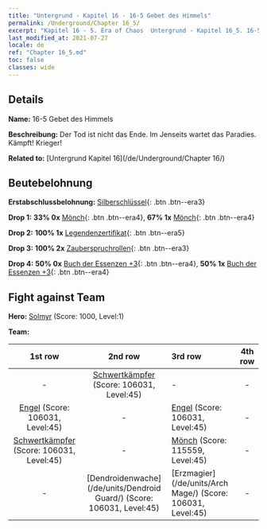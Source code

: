 ```yaml
---
title: "Untergrund - Kapitel 16 - 16-5 Gebet des Himmels"
permalink: /Underground/Chapter 16_5/
excerpt: "Kapitel 16 - 5. Era of Chaos  Untergrund - Kapitel 16_5. 16-5 Gebet des Himmels"
last_modified_at: 2021-07-27
locale: de
ref: "Chapter 16_5.md"
toc: false
classes: wide
---
```


## Details

 **Name:** 16-5 Gebet des Himmels

 **Beschreibung:** Der Tod ist nicht das Ende. Im Jenseits wartet das Paradies. Kämpft! Krieger!

 **Related to:** [Untergrund Kapitel 16](/de/Underground/Chapter 16/)

## Beutebelohnung

 **Erstabschlussbelohnung:** [Silberschlüssel](/ItemsDE/con_693/){: .btn .btn--era3}

 **Drop 1:** **33% 0x** [Mönch](/ItemsDE/unt_194/){: .btn .btn--era4}, **67% 1x** [Mönch](/ItemsDE/unt_194/){: .btn .btn--era4}

 **Drop 2:** **100% 1x** [Legendenzertifikat](/ItemsDE/mat_67/){: .btn .btn--era5}

 **Drop 3:** **100% 2x** [Zauberspruchrollen](/ItemsDE/con_694/){: .btn .btn--era3}

 **Drop 4:** **50% 0x** [Buch der Essenzen +3](/ItemsDE/mat_60/){: .btn .btn--era4}, **50% 1x** [Buch der Essenzen +3](/ItemsDE/mat_60/){: .btn .btn--era4}


## Fight against Team
 **Hero:** [Solmyr](/de/heroes/Solmyr/) (Score: 1000, Level:1)

 **Team:**


  | 1st row | 2nd row | 3rd row | 4th row |
  |:----:|:----:|:----|:----:|
  | - | [Schwertkämpfer](/de/units/Swordsman/) (Score: 106031, Level:45)  | - | - |
  | [Engel](/de/units/Angel/) (Score: 106031, Level:45)  | - | [Engel](/de/units/Angel/) (Score: 106031, Level:45)  | - |
  | [Schwertkämpfer](/de/units/Swordsman/) (Score: 106031, Level:45)  | - | [Mönch](/de/units/Monk/) (Score: 115559, Level:45)  | - |
  | - | [Dendroidenwache](/de/units/Dendroid Guard/) (Score: 106031, Level:45)  | [Erzmagier](/de/units/Arch Mage/) (Score: 106031, Level:45)  | - |


